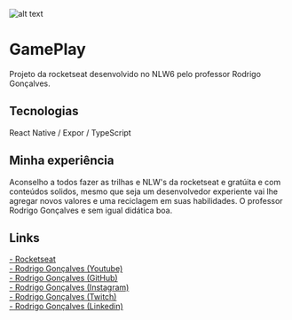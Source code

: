 ![alt text](https://www.casadossites.com.br/imagens_markedown/gameplay.png "GamePlay")

# GamePlay

Projeto da rocketseat desenvolvido no NLW6 pelo professor Rodrigo Gonçalves. <br>

## Tecnologias

React Native / Expor / TypeScript

## Minha experiência

Aconselho a todos fazer as trilhas e NLW's da rocketseat e gratúita e com conteúdos solidos, mesmo que seja um desenvolvedor experiente vai lhe agregar novos valores e uma reciclagem em suas habilidades. O professor Rodrigo Gonçalves e sem igual didática boa.

## Links

[- Rocketseat](https://rocketseat.com.br/)<br> [- Rodrigo Gonçalves (Youtube)](https://www.youtube.com/channel/UCGmGQeJvuntM2o3akB6pPGw) <br> [- Rodrigo Gonçalves (GitHub)](https://github.com/rodrigorgtic) <br> [- Rodrigo Gonçalves (Instagram)](https://www.instagram.com/rodrigo.goncalves.s/) <br> [- Rodrigo Gonçalves (Twitch)](https://www.twitch.tv/rodrigogoncalvess) <br> [- Rodrigo Gonçalves (Linkedin)](https://www.linkedin.com/in/rodrigo-gon%C3%A7alves-santana/)<br>
